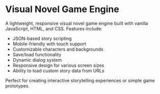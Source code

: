 # Visual Novel Game Engine

A lightweight, responsive visual novel game engine built with vanilla JavaScript, HTML, and CSS. Features include:

- JSON-based story scripting
- Mobile-friendly with touch support
- Customizable characters and backgrounds
- Save/load functionality
- Dynamic dialog system
- Responsive design for various screen sizes
- Ability to load custom story data from URLs

Perfect for creating interactive storytelling experiences or simple game prototypes.

